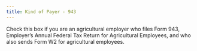 ```yaml
---
title: Kind of Payer - 943
---
```



Check this box if you are an agricultural employer who files Form 943,  Employer’s Annual Federal Tax Return for Agricultural Employees, and who  also sends Form W2 for agricultural employees.
